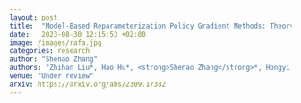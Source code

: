 ```yaml
---
layout: post
title:  "Model-Based Reparameterization Policy Gradient Methods: Theory and Practical Algorithms"
date:   2023-08-30 12:15:53 +02:00
image: /images/rafa.jpg
categories: research
author: "Shenao Zhang"
authors: "Zhihan Liu*, Hao Hu*, <strong>Shenao Zhang</strong>*, Hongyi Guo, Shuqi Ke, Boyi Liu, Zhaoran Wang"
venue: "Under review"
arxiv: https://arxiv.org/abs/2309.17382
---
```

